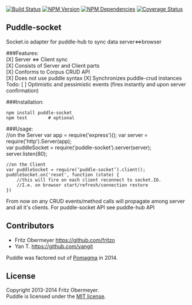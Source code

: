 [![Build Status](https://travis-ci.org/pomagma/puddle-socket.svg?branch=master)](http://travis-ci.org/pomagma/puddle-socket)
[![NPM Version](https://badge.fury.io/js/puddle-socket.svg)](https://www.npmjs.org/package/puddle-socket)
[![NPM Dependencies](https://david-dm.org/pomagma/puddle-socket.svg)](https://www.npmjs.org/package/puddle-socket)
[![Coverage Status](https://img.shields.io/coveralls/pomagma/puddle-socket.svg)](https://coveralls.io/r/pomagma/puddle-socket?branch=master)

## Puddle-socket

Socket.io adapter for puddle-hub to sync data server<=>browser


###Features:    
    [X] Server <=> Client sync               
    [X] Consists of Server and Client parts  
    [X] Conforms to Corpus CRUD API    
    [X] Does not use puddle syntax
    [X] Synchronizes puddle-crud instances
    Todo:
    [ ] Optimistic and pessimistic events (fires instantly and upon server confirmation) 
    
    
###Installation:
    
    npm install puddle-socket
    npm test        # optional
    
###Usage:    
    //on the Server
    var app = require('express')();
    var server = require('http').Server(app);    
    var puddleSocket = require(‘puddle-socket’).server(server);
    server.listen(80);
    
    //on the Client
    var puddleSocket = require(‘puddle-socket’).client();
    puddleSocket.on('reset', function (state) {
        //this will fire on each client reconnect to socket.IO. 
        //I.e. on browser start/refresh/connection restore
    })

From now on any CRUD events/method calls will propagate among server and all it's clients.
For puddle-socket API see puddle-hub API                                          

## Contributors

- Fritz Obermeyer <https://github.com/fritzo>
- Yan T. <https://github.com/yangit>

Puddle was factored out of [Pomagma](https://github.com/fritzo/pomagma) in 2014.

## License

Copyright 2013-2014 Fritz Obermeyer.<br/>
Puddle is licensed under the [MIT license](/LICENSE).